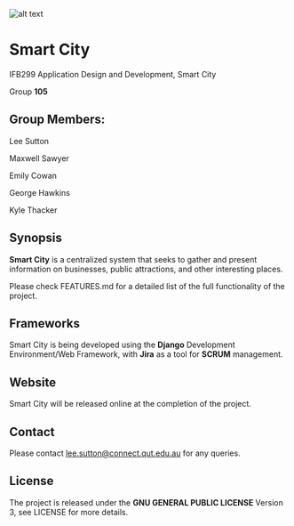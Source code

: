 
![alt text](raw.githubusercontent.com/IFB299-BTSM/Smart_City_Core/master/Smart_City/media/logo/smartcity-wide-large.png)

# Smart City

IFB299 Application Design and Development, Smart City

Group **105**

## Group Members:

Lee Sutton

Maxwell Sawyer

Emily Cowan

George Hawkins

Kyle Thacker

## Synopsis

**Smart City** is a  centralized  system that seeks to gather and present information on businesses,
public attractions, and other interesting places.

Please check FEATURES.md for a detailed list of the full functionality of the project.

## Frameworks

Smart City is being developed using the **Django** Development Environment/Web Framework, with **Jira** as a tool for **SCRUM** management.


## Website

Smart City will be released online at the completion of the project.


## Contact

Please contact lee.sutton@connect.qut.edu.au for any queries.


## License

The project is released under the **GNU GENERAL PUBLIC LICENSE** Version 3, see LICENSE for more details.



